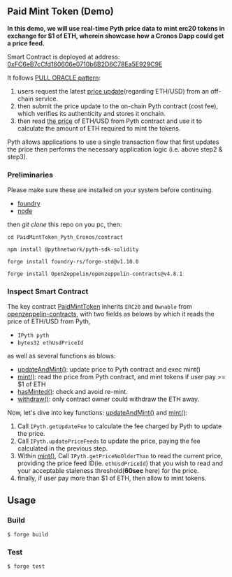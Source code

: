 ## Paid Mint Token (Demo)

**In this demo, we will use real-time Pyth price data to mint erc20 tokens in exchange for $1 of ETH, wherein showcase how a Cronos Dapp could get a price feed.**

Smart Contract is deployed at address: [0xFC6eB7cCfd160606e0710b6B2D6C78Ea5E929C9E](https://explorer.cronos.org/testnet/address/0xFC6eB7cCfd160606e0710b6B2D6C78Ea5E929C9E)

It follows [PULL ORACLE pattern](https://docs.pyth.network/price-feeds/pull-updates#pull-oracles):
1. users request the latest [price update](https://github.com/pyth-network/pyth-crosschain/blob/b6d40a728aeef32fb5a7f3f3ba83eb0ef82cc1cc/target_chains/ethereum/sdk/solidity/PythStructs.sol#L25)(regarding ETH/USD) from an off-chain service.
2. then submit the price update to the on-chain Pyth contract (cost fee), which verifies its authenticity and stores it onchain.
3. then read [the price]((https://github.com/pyth-network/pyth-crosschain/blob/b6d40a728aeef32fb5a7f3f3ba83eb0ef82cc1cc/target_chains/ethereum/sdk/solidity/PythStructs.sol#L13)) of ETH/USD from Pyth contract and use it to calculate the amount of ETH required to mint the tokens.

Pyth allows applications to use a single transaction flow that first updates the price then performs the necessary application logic (i.e. above step2 & step3).

### Preliminaries
Please make sure these are installed on your system before continuing.
* [foundry](https://book.getfoundry.sh/getting-started/installation)
* [node](https://nodejs.org/en/download/)

then *git clone* this repo on you pc, then:

```shell
cd PaidMintToken_Pyth_Cronos/contract

npm install @pythnetwork/pyth-sdk-solidity

forge install foundry-rs/forge-std@v1.10.0

forge install OpenZeppelin/openzeppelin-contracts@v4.8.1

```



### Inspect Smart Contract
The key contract [PaidMintToken](./src/PaidMintToken.sol) inherits `ERC20` and `Ownable` from [openzeppelin-contracts](https://github.com/OpenZeppelin/openzeppelin-contracts), with two fields as belows by which it reads the price of ETH/USD from Pyth,
* `IPyth pyth`
* `bytes32 ethUsdPriceId`

as well as several functions as blows:
* [updateAndMint()](https://github.com/coldstar1993/PaidMintToken_Pyth_Cronos/blob/d233db8d8d341927b63da698cf01f4e3a3b92c7a/src/PaidMintToken.sol#L69): update price to Pyth contract and exec mint()
* [mint()](https://github.com/coldstar1993/PaidMintToken_Pyth_Cronos/blob/d233db8d8d341927b63da698cf01f4e3a3b92c7a/src/PaidMintToken.sol#L34): read the price from Pyth contract, and mint tokens if user pay >= $1 of ETH
* [hasMinted()](https://github.com/coldstar1993/PaidMintToken_Pyth_Cronos/blob/d233db8d8d341927b63da698cf01f4e3a3b92c7a/src/PaidMintToken.sol#L81): check and avoid re-mint.
* [withdraw()](https://github.com/coldstar1993/PaidMintToken_Pyth_Cronos/blob/d233db8d8d341927b63da698cf01f4e3a3b92c7a/src/PaidMintToken.sol#L86): only contract owner could withdraw the ETH away. 

Now, let's dive into key functions: [updateAndMint()](https://github.com/coldstar1993/PaidMintToken_Pyth_Cronos/blob/d233db8d8d341927b63da698cf01f4e3a3b92c7a/src/PaidMintToken.sol#L69) and [mint()](https://github.com/coldstar1993/PaidMintToken_Pyth_Cronos/blob/d233db8d8d341927b63da698cf01f4e3a3b92c7a/src/PaidMintToken.sol#L34):
1. Call `IPyth.getUpdateFee` to calculate the fee charged by Pyth to update the price.
2. Call `IPyth.updatePriceFeeds` to update the price, paying the fee calculated in the previous step.
3. Within [mint()](https://github.com/coldstar1993/PaidMintToken_Pyth_Cronos/blob/d233db8d8d341927b63da698cf01f4e3a3b92c7a/src/PaidMintToken.sol#L34), Call `IPyth.getPriceNoOlderThan` to read the current price, providing the price feed ID(ie. `ethUsdPriceId`) that you wish to read and your acceptable staleness threshold(**60sec** here) for the price.
4. finally, if user pay more than $1 of ETH, then allow to mint tokens.


## Usage

### Build

```shell
$ forge build
```

### Test

```shell
$ forge test
```
